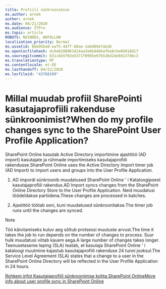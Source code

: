 ```yaml
---
title: Profiili sünkroonimine
ms.author: arnek
author: arnek
ms.date: 04/21/2020
ms.audience: ITPro
ms.topic: article
ROBOTS: NOINDEX, NOFOLLOW
localization_priority: Normal
ms.assetid: 6b695be8-eaf5-44ff-b0ae-1e0d89e7ab36
ms.openlocfilehash: dc6e0280961d14aa3e6bd466afbe0cbe89418d17
ms.sourcegitcommit: 631cbb5f03e5371f0995e976536d24e9d13746c3
ms.translationtype: MT
ms.contentlocale: et-EE
ms.lasthandoff: 04/22/2020
ms.locfileid: "43768109"
---
```

# <a name="when-do-my-profile-changes-sync-to-the-sharepoint-user-profile-application"></a><span data-ttu-id="87937-102">Millal muudab profiil SharePointi kasutajaprofiili rakenduse sünkroonimist?</span><span class="sxs-lookup"><span data-stu-id="87937-102">When do my profile changes sync to the SharePoint User Profile Application?</span></span>

<span data-ttu-id="87937-103">SharePoint Online kasutab Active Directory importimine ajastitöö (AD import) kasutajate ja rühmade importimiseks kasutajaprofiili rakendusse.</span><span class="sxs-lookup"><span data-stu-id="87937-103">SharePoint Online uses the Active Directory Import timer job (AD Import) to import users and groups into the User Profile Application.</span></span> 
  
1. <span data-ttu-id="87937-104">AD impordi sünkroonib muudatused SharePoint Online ' i Kataloogipoest kasutajaprofiili rakendus.</span><span class="sxs-lookup"><span data-stu-id="87937-104">AD Import syncs changes from the SharePoint Online Directory Store to the User Profile Application.</span></span> <span data-ttu-id="87937-105">Neid muudatusi töödeldakse partiidena.</span><span class="sxs-lookup"><span data-stu-id="87937-105">These changes are processed in batches.</span></span>
    
2. <span data-ttu-id="87937-106">Ajastitöö töötab seni, kuni muudatused sünkroonitakse.</span><span class="sxs-lookup"><span data-stu-id="87937-106">The timer job runs until the changes are synced.</span></span>
    
> [!NOTE]
> <span data-ttu-id="87937-107">Töö käivitamiseks kuluv aeg sõltub protsessi muutuste arvust.</span><span class="sxs-lookup"><span data-stu-id="87937-107">The time it takes the job to run depends on the number of changes to process.</span></span> <span data-ttu-id="87937-108">Suur hulk muudatusi võtab kauem aega.</span><span class="sxs-lookup"><span data-stu-id="87937-108">A large number of changes takes longer.</span></span> <span data-ttu-id="87937-109">Teenusetaseme leping (SLA) teatab, et kasutaja SharePoint Online ' i kataloogi muutmine kajastub kasutajaprofiili rakenduse 24 tunni jooksul.</span><span class="sxs-lookup"><span data-stu-id="87937-109">The Service Level Agreement (SLA) states that a change to a user in the SharePoint Online Directory will be reflected in the User Profile Application in 24 hours.</span></span> 
  
[<span data-ttu-id="87937-110">Rohkem infot Kasutajaprofiili sünkroonimise kohta SharePoint Online</span><span class="sxs-lookup"><span data-stu-id="87937-110">More info about user profile sync in SharePoint Online</span></span>](https://go.microsoft.com/fwlink/?linkid=875671)
  

